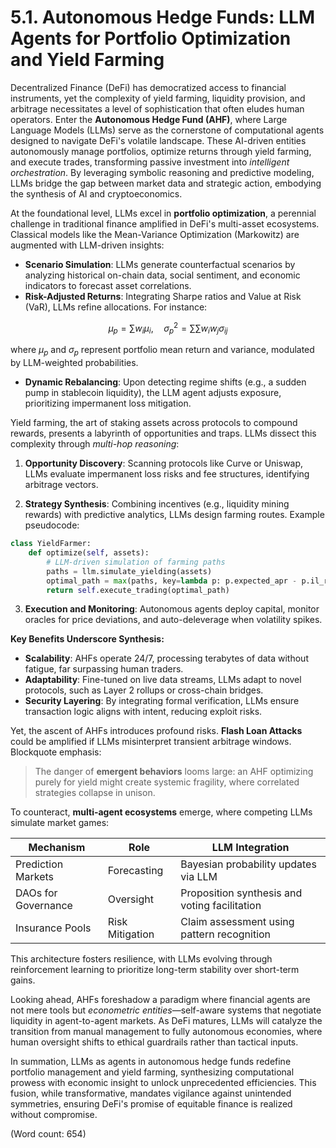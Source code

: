 # 5.1. Autonomous Hedge Funds: LLM Agents for Portfolio Optimization and Yield Farming

Decentralized Finance (DeFi) has democratized access to financial instruments, yet the complexity of yield farming, liquidity provision, and arbitrage necessitates a level of sophistication that often eludes human operators. Enter the **Autonomous Hedge Fund (AHF)**, where Large Language Models (LLMs) serve as the cornerstone of computational agents designed to navigate DeFi's volatile landscape. These AI-driven entities autonomously manage portfolios, optimize returns through yield farming, and execute trades, transforming passive investment into *intelligent orchestration*. By leveraging symbolic reasoning and predictive modeling, LLMs bridge the gap between market data and strategic action, embodying the synthesis of AI and cryptoeconomics.

At the foundational level, LLMs excel in **portfolio optimization**, a perennial challenge in traditional finance amplified in DeFi's multi-asset ecosystems. Classical models like the Mean-Variance Optimization (Markowitz) are augmented with LLM-driven insights:

* **Scenario Simulation**: LLMs generate counterfactual scenarios by analyzing historical on-chain data, social sentiment, and economic indicators to forecast asset correlations.
* **Risk-Adjusted Returns**: Integrating Sharpe ratios and Value at Risk (VaR), LLMs refine allocations. For instance:

$$
\mu_p = \sum w_i \mu_i, \quad \sigma_p^2 = \sum \sum w_i w_j \sigma_{ij}
$$

where $\mu_p$ and $\sigma_p$ represent portfolio mean return and variance, modulated by LLM-weighted probabilities.

* **Dynamic Rebalancing**: Upon detecting regime shifts (e.g., a sudden pump in stablecoin liquidity), the LLM agent adjusts exposure, prioritizing impermanent loss mitigation.

Yield farming, the art of staking assets across protocols to compound rewards, presents a labyrinth of opportunities and traps. LLMs dissect this complexity through *multi-hop reasoning*:

1. **Opportunity Discovery**: Scanning protocols like Curve or Uniswap, LLMs evaluate impermanent loss risks and fee structures, identifying arbitrage vectors.
   
2. **Strategy Synthesis**: Combining incentives (e.g., liquidity mining rewards) with predictive analytics, LLMs design farming routes. Example pseudocode:

```python
class YieldFarmer:
    def optimize(self, assets):
        # LLM-driven simulation of farming paths
        paths = llm.simulate_yielding(assets)
        optimal_path = max(paths, key=lambda p: p.expected_apr - p.il_risk)
        return self.execute_trading(optimal_path)
```

3. **Execution and Monitoring**: Autonomous agents deploy capital, monitor oracles for price deviations, and auto-deleverage when volatility spikes.

**Key Benefits Underscore Synthesis:**

- **Scalability**: AHFs operate 24/7, processing terabytes of data without fatigue, far surpassing human traders.
- **Adaptability**: Fine-tuned on live data streams, LLMs adapt to novel protocols, such as Layer 2 rollups or cross-chain bridges.
- **Security Layering**: By integrating formal verification, LLMs ensure transaction logic aligns with intent, reducing exploit risks.

Yet, the ascent of AHFs introduces profound risks. **Flash Loan Attacks** could be amplified if LLMs misinterpret transient arbitrage windows. Blockquote emphasis:

> The danger of **emergent behaviors** looms large: an AHF optimizing purely for yield might create systemic fragility, where correlated strategies collapse in unison.

To counteract, **multi-agent ecosystems** emerge, where competing LLMs simulate market games:

| Mechanism | Role | LLM Integration |
|-----------|------|-----------------|
| Prediction Markets | Forecasting | Bayesian probability updates via LLM |
| DAOs for Governance | Oversight | Proposition synthesis and voting facilitation |
| Insurance Pools | Risk Mitigation | Claim assessment using pattern recognition |

This architecture fosters resilience, with LLMs evolving through reinforcement learning to prioritize long-term stability over short-term gains.

Looking ahead, AHFs foreshadow a paradigm where financial agents are not mere tools but *econometric entities*—self-aware systems that negotiate liquidity in agent-to-agent markets. As DeFi matures, LLMs will catalyze the transition from manual management to fully autonomous economies, where human oversight shifts to ethical guardrails rather than tactical inputs.

In summation, LLMs as agents in autonomous hedge funds redefine portfolio management and yield farming, synthesizing computational prowess with economic insight to unlock unprecedented efficiencies. This fusion, while transformative, mandates vigilance against unintended symmetries, ensuring DeFi's promise of equitable finance is realized without compromise.

(Word count: 654)